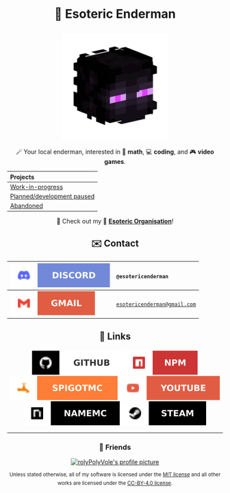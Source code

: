# <p align="center">🔮 Esoteric Enderman</p>

<p align="center"><a href="https://www.github.com/EsotericEnderman"><img alt="My profile picture" src="Assets/Profile Picture.png" width="250" height="250"></a></p>

<p align="center">🪄 Your local enderman, interested in 🧠 <b>math</b>, 💻 <b>coding</b>, and 🎮 <b>video games</b>.</p>

<div align="center">

| Projects |
| :----------------------------------------------------------------------------------------------------- |
| <a href="https://github.com/stars/EsotericEnderman/lists/priority">Work-in-progress</a> |
| <a href="https://github.com/stars/EsotericEnderman/lists/to-do">Planned/development paused</a> |
| <a href="https://github.com/stars/EsotericEnderman/lists/abandoned">Abandoned</a> |

</div>

<p align="center">📄 Check out my 👥 <b><a href="https://www.github.com/EsotericOrganisation">Esoteric Organisation</a></b>!</p>

## <p align="center">✉️ Contact</p>

<div align="center">

| <a href="https://www.discord.com/channels/@me"><img src="Assets/Badges/Discord.svg" alt="Discord"></a> | <code>@esotericenderman</code>          |
| :----------------------------------------------------------------------------------------------------- | :-------------------------------------- |
| <a href="https://www.gmail.com/"><img src="Assets/Badges/Gmail.svg" alt="Gmail"></a>                   | <code>esotericenderman@gmail.com</code> |

</div>

## <p align="center">🔗 Links</p>

<p align="center">
    <a href="https://www.github.com/EsotericEnderman"><img src="Assets/Badges/GitHub.svg" alt="GitHub"></a>
    <a href="https://www.npmjs.com/~esotericenderman"><img src="Assets/Badges/npm.svg" alt="npm"></a>
    <a href="https://www.spigotmc.org/members/esotericenderman.2123396/"><img src="Assets/Badges/SpigotMC.svg" alt="SpigotMC"></a>
    <a href="https://www.youtube.com/@esotericenderman"><img src="Assets/Badges/YouTube.svg" alt="YouTube"></a>
    <a href="https://namemc.com/profile/EsotericEnderman.1"><img src="Assets/Badges/NameMC.svg" alt="NameMC"></a>
    <a href="https://steamcommunity.com/id/esotericenderman/"><img src="Assets/Badges/Steam.svg" alt="Steam"></a>
</p>

---

### <p align="center">🤝 Friends</p>

<p align="center"><a href="https://github.com/rolyPolyVole"><img src="https://github.com/rolyPolyVole.png" width="45" height="45" alt="rolyPolyVole's profile picture"></a></p>

<p align="center"><sup>Unless stated otherwise, all of my software is licensed under the <a href="Assets/Licenses/MIT License.md">MIT license</a> and all other works are licensed under the <a href="Assets/Licenses/CC-BY-4.0 License.md">CC-BY-4.0 license</a>.</sup></p>
